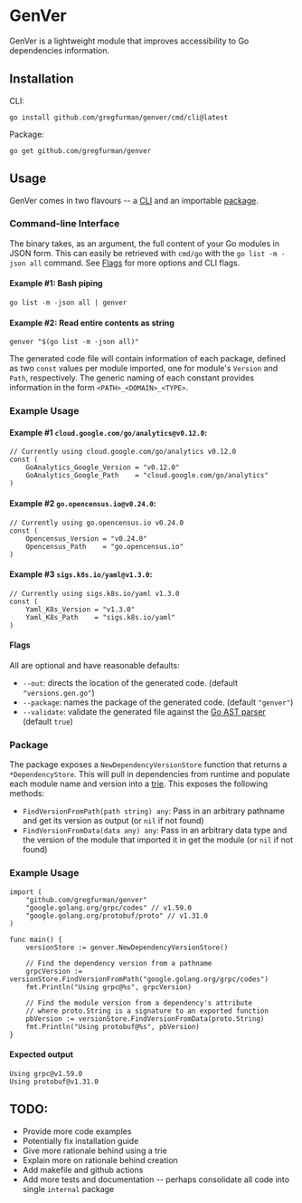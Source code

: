 # GenVer

GenVer is a lightweight module that improves accessibility to Go dependencies information.

## Installation

CLI:
```shell
go install github.com/gregfurman/genver/cmd/cli@latest
```

Package:
```shell
go get github.com/gregfurman/genver
```

## Usage

GenVer comes in two flavours --  a [CLI](#command-line-interface) and an importable [package](#package).

### Command-line Interface
The binary takes, as an argument, the full content of your Go modules in JSON form. This can easily be retrieved with `cmd/go` with the `go list -m -json all` command. See [Flags](#flags) for more options and CLI flags.

#### Example #1: Bash piping
```shell
go list -m -json all | genver 
```

#### Example #2: Read entire contents as string
```shell
genver "$(go list -m -json all)"
```

The generated code file will contain information of each package, defined as two `const` values per module imported, one for module's `Version` and `Path`, respectively. The generic naming of each constant provides information in the form `<PATH>_<DOMAIN>_<TYPE>`.


### Example Usage

#### Example #1 `cloud.google.com/go/analytics@v0.12.0`:
```golang
// Currently using cloud.google.com/go/analytics v0.12.0 
const (
    GoAnalytics_Google_Version = "v0.12.0"
    GoAnalytics_Google_Path    = "cloud.google.com/go/analytics"
)
```

#### Example #2 `go.opencensus.io@v0.24.0`:
```golang
// Currently using go.opencensus.io v0.24.0 
const (
    Opencensus_Version = "v0.24.0"
    Opencensus_Path    = "go.opencensus.io"
)
```

#### Example #3 `sigs.k8s.io/yaml@v1.3.0`:
```golang
// Currently using sigs.k8s.io/yaml v1.3.0 
const (
    Yaml_K8s_Version = "v1.3.0"
    Yaml_K8s_Path    = "sigs.k8s.io/yaml"
)
```
</details>

#### Flags 
All are optional and have reasonable defaults:
* `--out`: directs the location of the generated code. (default `"versions.gen.go"`)
* `--package`: names the package of the generated code. (default `"genver"`)
* `--validate`: validate the generated file against the [Go AST parser](https://pkg.go.dev/go/parser#ParseFile) (default `true`)

### Package

The package exposes a `NewDependencyVersionStore` function that returns a `*DependencyStore`. This will pull in dependencies from runtime and populate each module name and version into a [trie](https://en.wikipedia.org/wiki/Trie). This exposes the following methods:
* `FindVersionFromPath(path string) any`: Pass in an arbitrary pathname and get its version as output (or `nil` if not found)
* `FindVersionFromData(data any) any`: Pass in an arbitrary data type and the version of the module that imported it in get the module (or `nil` if not found)

### Example Usage

```golang
import (
    "github.com/gregfurman/genver"
    "google.golang.org/grpc/codes" // v1.59.0
    "google.golang.org/protobuf/proto" // v1.31.0
)

func main() {
    versionStore := genver.NewDependencyVersionStore()
    
    // Find the dependency version from a pathname
    grpcVersion := versionStore.FindVersionFromPath("google.golang.org/grpc/codes")
    fmt.Println("Using grpc@%s", grpcVersion)

    // Find the module version from a dependency's attribute
    // where proto.String is a signature to an exported function
    pbVersion := versionStore.FindVersionFromData(proto.String)
    fmt.Println("Using protobuf@%s", pbVersion)
}
```
#### Expected output
```shell
Using grpc@v1.59.0
Using protobuf@v1.31.0
```

## TODO:
- Provide more code examples
- Potentially fix installation guide
- Give more rationale behind using a trie
- Explain more on rationale behind creation
- Add makefile and github actions
- Add more tests and documentation -- perhaps consolidate all code into single `internal` package
